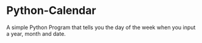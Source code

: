 # Python-Calendar
A simple Python Program that tells you the day of the week when you input a year, month and date.
